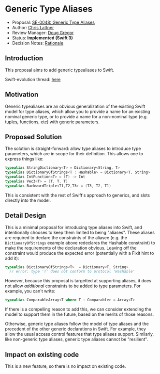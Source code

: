 # Generic Type Aliases

* Proposal: [SE-0048: Generic Type Aliases](0048-generic-typealias.md)
* Author: [Chris Lattner](https://github.com/lattner)
* Review Manager: [Doug Gregor](https://github.com/DougGregor)
* Status: **Implemented (Swift 3)**
* Decision Notes: [Rationale](https://lists.swift.org/pipermail/swift-evolution-announce/2016-April/000098.html)


## Introduction

This proposal aims to add generic typealiases to Swift.

Swift-evolution thread: [here](https://lists.swift.org/pipermail/swift-evolution/Week-of-Mon-20160307/012289.html)

## Motivation

Generic typealiases are an obvious generalization of the existing Swift model
for type aliases, which allow you to provide a name for an existing nominal
generic type, or to provide a name for a non-nominal type (e.g. tuples,
functions, etc) with generic parameters.

## Proposed Solution

The solution is straight-forward: allow type aliases to introduce type
parameters, which are in scope for their definition.  This allows one to express
things like:

```swift
typealias StringDictionary<T> = Dictionary<String, T>
typealias DictionaryOfStrings<T : Hashable> = Dictionary<T, String>
typealias IntFunction<T> = (T) -> Int
typealias Vec3<T> = (T, T, T)
typealias BackwardTriple<T1,T2,T3> = (T3, T2, T1)
```

This is consistent with the rest of Swift's approach to generics, and slots
directly into the model.

## Detail Design

This is a minimal proposal for introducing type aliases into Swift, and
intentionally chooses to keep them limited to being "aliases".  These aliases
are required to declare the constraints of the aliasee (e.g. the 
`DictionaryOfStrings` example above redeclares the Hashable constraint) to make
the requirements of the declaration obvious.  Leaving off the constraint would
produce the expected error (potentially with a Fixit hint to add it):

```swift
typealias DictionaryOfStrings<T>  = Dictionary<T, String>
  // error: type 'T' does not conform to protocol 'Hashable'
```

However, because this proposal is targetted at supporting aliases, it does not
allow *additional* constraints to be added to type parameters.  For example, you
can't write:

```swift
typealias ComparableArray<T where T : Comparable> = Array<T>
```

If there is a compelling reason to add this, we can consider extending the
model to support them in the future, based on the merits of those reasons.

Otherwise, generic type aliases follow the model of type aliases and the
precedent of the other generic declarations in Swift.  For example, they allow
the usual access control features that type aliases support.  Similarly, like
non-generic type aliases, generic type aliases cannot be "resilient".

## Impact on existing code

This is a new feature, so there is no impact on existing code.
